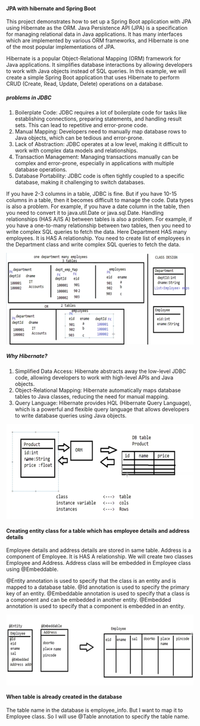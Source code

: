 #### JPA with hibernate and Spring Boot

This project demonstrates how to set up a Spring Boot application with JPA using Hibernate as the ORM.
Java Persistence API (JPA) is a specification for managing relational data in Java applications. It has many interfaces
which are implemented by various ORM frameworks, and Hibernate is one of the most popular implementations of JPA.

Hibernate is a popular Object-Relational Mapping (ORM) framework for Java applications. It simplifies database
interactions by allowing developers to work with Java objects instead of SQL queries. In this example, we will create a
simple Spring Boot application that uses Hibernate to perform CRUD (Create, Read, Update, Delete) operations on a
database.

##### problems in JDBC

1. Boilerplate Code: JDBC requires a lot of boilerplate code for tasks like establishing connections, preparing
   statements,
   and handling result sets. This can lead to repetitive and error-prone code.
2. Manual Mapping: Developers need to manually map database rows to Java objects, which can be tedious and error-prone.
3. Lack of Abstraction: JDBC operates at a low level, making it difficult to work with complex data models and
   relationships.
4. Transaction Management: Managing transactions manually can be complex and error-prone, especially in applications
   with multiple
   database operations.
5. Database Portability: JDBC code is often tightly coupled to a specific database, making it challenging to switch
   databases.

If you have 2-3 columns in a table, JDBC is fine. But if you have 10-15 columns in a table, then it becomes difficult to
manage the code.
Data types is also a problem. For example, if you have a date column in the table, then you need to convert it to
java.util.Date or java.sql.Date.
Handling relationships (HAS A/IS A) between tables is also a problem. For example, if you have a one-to-many
relationship between two tables, then you need to write
complex SQL queries to fetch the data.
Here Department HAS many employees. It is HAS A relationship. You need to create list of employees in the Department
class and write complex SQL queries to fetch the data.

![img.png](docs/OneToManyRelationship.png)

##### Why Hibernate?

1. Simplified Data Access: Hibernate abstracts away the low-level JDBC code, allowing developers to work with
   high-level
   APIs and Java objects.
2. Object-Relational Mapping: Hibernate automatically maps database tables to Java classes, reducing the need for
   manual mapping.
3. Query Language: Hibernate provides HQL (Hibernate Query Language), which is a powerful and flexible query language
   that allows developers to write database queries using Java objects.

![img.png](docs/mappingInHibernate.png)

#### Creating entity class for a table which has employee details and address details

Employee details and address details are stored in same table. Address is a component of Employee. It is HAS A relationship.
We will create two classes Employee and Address. Address class will be embedded in Employee class using @Embeddable.

@Entity annotation is used to specify that the class is an entity and is mapped to a database table.
@Id annotation is used to specify the primary key of an entity.
@Embeddable annotation is used to specify that a class is a component and can be embedded in another entity.
@Embedded annotation is used to specify that a component is embedded in an entity.

![img.png](docs/employeeData.png)

#### When table is already created in the database
The table name in the database is employee_info. But I want to map it to Employee class. So I will use @Table annotation to
specify the table name.